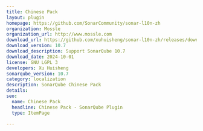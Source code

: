 ```yaml
---
title: Chinese Pack
layout: plugin
homepage: https://github.com/SonarCommunity/sonar-l10n-zh
organization: Mossle
organization_url: http://www.mossle.com
download_url: https://github.com/xuhuisheng/sonar-l10n-zh/releases/download/sonar-l10n-zh-plugin-10.7/sonar-l10n-zh-plugin-10.7.jar
download_version: 10.7
download_description: Support SonarQube 10.7
download_date: 2024-10-01
license: GNU LGPL 3
developers: Xu Huisheng
sonarqube_version: 10.7
category: localization
description: SonarQube Chinese Pack
details: 
seo:
  name: Chinese Pack
  headline: Chinese Pack - SonarQube Plugin
  type: ItemPage

---
```

